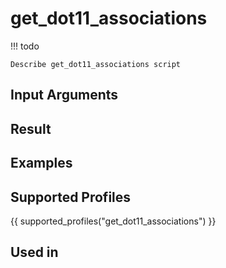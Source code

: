 

# get_dot11_associations

<!-- prettier-ignore -->
!!! todo

    Describe get_dot11_associations script

## Input Arguments

## Result

## Examples

## Supported Profiles

{{ supported_profiles("get_dot11_associations") }}

## Used in
